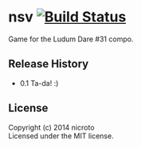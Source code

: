 # nsv [![Build Status](https://secure.travis-ci.org/nicroto/nsv.png?branch=master)](http://travis-ci.org/nicroto/nsv)

Game for the Ludum Dare #31 compo.

## Release History
 - 0.1 Ta-da! :)

## License
Copyright (c) 2014 nicroto  
Licensed under the MIT license.
